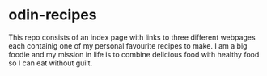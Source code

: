# odin-recipes
This repo consists of an index page with links to three different webpages each containig one of my personal favourite recipes to make. I am a big foodie and my mission in life is to combine delicious food with healthy food so I can eat without guilt.